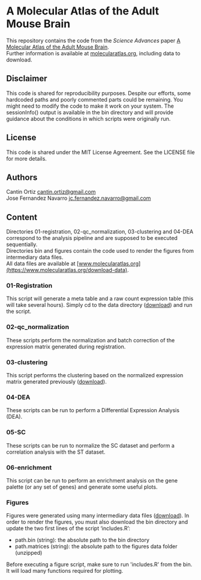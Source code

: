 # A Molecular Atlas of the Adult Mouse Brain
This repository contains the code from the *Science Advances* paper [A Molecular Atlas of the Adult Mouse Brain](https://advances.sciencemag.org/content/6/26/eabb3446).  
Further information is available at [molecularatlas.org](https://www.molecularatlas.org), including data to download.

## Disclaimer
This code is shared for reproducibility purposes. Despite our efforts, some hardcoded paths and poorly commented parts could be remaining. You might need to modify the code to make it work on your system. The sessionInfo() output is available in the bin directory and will provide guidance about the conditions in which scripts were originally run.

## License
This code is shared under the MIT License Agreement. See the LICENSE file for more details.

## Authors
Cantin Ortiz <cantin.ortiz@gmail.com>  
Jose Fernandez Navarro <jc.fernandez.navarro@gmail.com>

## Content
Directories 01-registration, 02-qc_normalization, 03-clustering and 04-DEA correspond to the analysis pipeline and are supposed to be executed sequentially.  
Directories bin and figures contain the code used to render the figures from intermediary data files.  
All data files are available at [www.molecularatlas.org](https://www.molecularatlas.org/download-data).  

### 01-Registration
This script will generate a meta table and a raw count expression table (this will take several hours). Simply cd to the data directory ([download](https://www.molecularatlas.org/data-to-download/intermediary_data/01-registration.zip)) and run the script.

### 02-qc_normalization
These scripts perform the normalization and batch correction of the expression matrix generated during registration.

### 03-clustering
This script performs the clustering based on the normalized expression matrix generated previously ([download](https://www.molecularatlas.org/data-to-download/processed_data/expr_normalized_table.tsv.gz)).

### 04-DEA
These scripts can be run to perform a Differential Expression Analysis (DEA).

### 05-SC
These scripts can be run to normalize the SC dataset and perform a correlation analysis with the ST dataset. 

### 06-enrichment
This script can be run to perform an enrichment analysis on the gene palette (or any set of genes) and generate
some useful plots. 

### Figures
Figures were generated using many intermediary data files ([download](https://www.molecularatlas.org/data-to-download/intermediary_data/figures.zip)). In order to render the figures, you must also download the bin directory and update the two first lines of the script ‘includes.R’: 
- path.bin (string): the absolute path to the bin directory
- path.matrices (string): the absolute path to the figures data folder (unzipped)  

Before executing a figure script, make sure to run 'includes.R' from the bin. It will load many functions required for plotting. 
